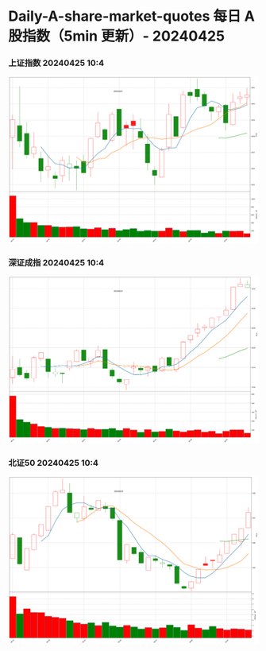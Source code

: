 
# Daily-A-share-market-quotes 每日 A 股指数（5min 更新）- 20240425

### 上证指数 20240425 10:4
![](./fig/2024/4/20240425-sh000001.png)

### 深证成指 20240425 10:4
![](./fig/2024/4/20240425-sz399001.png)

### 北证50 20240425 10:4
![](./fig/2024/4/20240425-bj899050.png)
